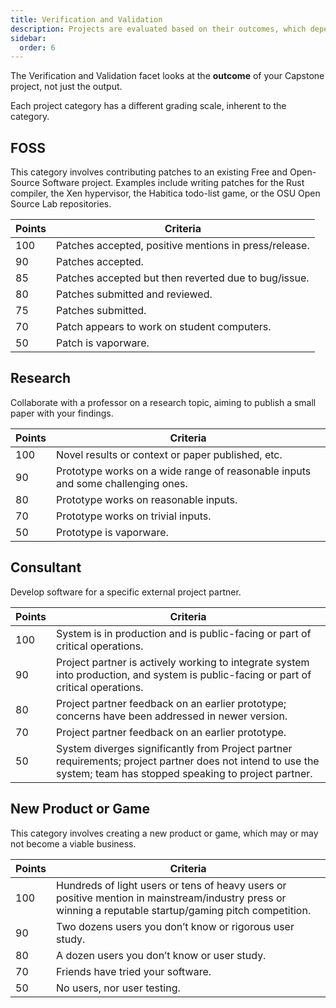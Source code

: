 ```yaml
---
title: Verification and Validation
description: Projects are evaluated based on their outcomes, which depend on the category.
sidebar:
  order: 6
---
```


The Verification and Validation facet looks at the **outcome** of your Capstone project, not just the output.

Each project category has a different grading scale, inherent to the category.

## FOSS

This category involves contributing patches to an existing Free and Open-Source Software project. Examples include writing patches for the Rust compiler, the Xen hypervisor, the Habitica todo-list game, or the OSU Open Source Lab repositories.

Points | Criteria
-------|---------
100    | Patches accepted, positive mentions in press/release.
90     | Patches accepted.
85     | Patches accepted but then reverted due to bug/issue.
80     | Patches submitted and reviewed.
75     | Patches submitted.
70     | Patch appears to work on student computers.
50     | Patch is vaporware.

## Research

Collaborate with a professor on a research topic, aiming to publish a small paper with your findings.

Points | Criteria
-------|---------
100    | Novel results or context or paper published, etc.
90     | Prototype works on a wide range of reasonable inputs and some challenging ones.
80     | Prototype works on reasonable inputs.
70     | Prototype works on trivial inputs.
50     | Prototype is vaporware.

## Consultant

Develop software for a specific external project partner.

Points | Criteria
-------|---------
100    | System is in production and is public-facing or part of critical operations.
90     | Project partner is actively working to integrate system into production, and system is public-facing or part of critical operations.
80     | Project partner feedback on an earlier prototype; concerns have been addressed in newer version.
70     | Project partner feedback on an earlier prototype.
50     | System diverges significantly from Project partner requirements; project partner does not intend to use the system; team has stopped speaking to project partner.

## New Product or Game

This category involves creating a new product or game, which may or may not become a viable business.

Points | Criteria
-------|---------
100    | Hundreds of light users or tens of heavy users or positive mention in mainstream/industry press or winning a reputable startup/gaming pitch competition.
90     | Two dozens users you don’t know or rigorous user study.
80     | A dozen users you don’t know or user study.
70     | Friends have tried your software.
50     | No users, nor user testing.

